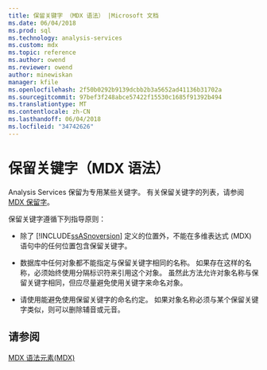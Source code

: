 ```yaml
---
title: 保留关键字 （MDX 语法） |Microsoft 文档
ms.date: 06/04/2018
ms.prod: sql
ms.technology: analysis-services
ms.custom: mdx
ms.topic: reference
ms.author: owend
ms.reviewer: owend
author: minewiskan
manager: kfile
ms.openlocfilehash: 2f50b0292b9139dcbb2b3a5652ad41136b31702a
ms.sourcegitcommit: 97bef3f248abce57422f15530c1685f91392b494
ms.translationtype: MT
ms.contentlocale: zh-CN
ms.lasthandoff: 06/04/2018
ms.locfileid: "34742626"
---
```

# <a name="reserved-keywords-mdx-syntax"></a>保留关键字（MDX 语法）


  Analysis Services 保留为专用某些关键字。 有关保留关键字的列表，请参阅[MDX 保留字](../mdx/mdx-reserved-words.md)。  
  
 保留关键字遵循下列指导原则：  
  
-   除了 [!INCLUDE[ssASnoversion](../includes/ssasnoversion-md.md)] 定义的位置外，不能在多维表达式 (MDX) 语句中的任何位置包含保留关键字。  
  
-   数据库中任何对象都不能指定与保留关键字相同的名称。 如果存在这样的名称，必须始终使用分隔标识符来引用这个对象。 虽然此方法允许对象名称与保留关键字相同，但应尽量避免使用关键字来命名对象。  
  
-   请使用能避免使用保留关键字的命名约定。 如果对象名称必须与某个保留关键字类似，则可以删除辅音或元音。  
  
## <a name="see-also"></a>请参阅  
 [MDX 语法元素&#40;MDX&#41;](../mdx/mdx-syntax-elements-mdx.md)  
  
  
